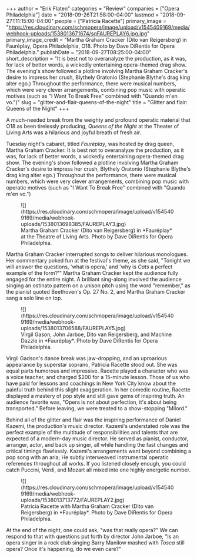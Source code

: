 +++
author = "Erik Flaten"
categories = "Review"
companies = ["Opera Philadelphia"]
date = "2018-09-26T21:58:00-04:00"
lastmod = "2018-09-27T11:15:00-04:00"
people = ["Patricia Racette"]
primary_image = "https://res.cloudinary.com/schmopera/image/upload/v1545409169/media/webhook-uploads/1538013671674/sqFAUREPLAY6.jpg.jpg"
primary_image_credit = "Martha Graham Cracker (Dito van Reigersberg) in Fauréplay, Opera Philadelphia, O18. Photo by Dave DiRentis for Opera Philadelphia."
publishDate = "2018-09-27T08:25:00-04:00"
short_description = "It is best not to overanalyze the production, as it was, for lack of better words, a wickedly entertaining opera-themed drag show. The evening&#039;s show followed a plotline involving Martha Graham Cracker&#039;s desire to impress her crush, Blythely Oratonio (Stephanie Blythe&#039;s drag king alter ego.) Throughout the performance, there were musical numbers, which were very clever arrangements, combining pop music with operatic motives (such as &quot;I Want To Break Free&quot; combined with &quot;Quando m&#039;en vo.&quot;)"
slug = "glitter-and-flair-queens-of-the-night"
title = "Glitter and flair: Queens of the Night"
+++

A much-needed break from the weighty and profound operatic material that O18 as been tirelessly producing, *Queens of the Night* at the Theater of Living Arts was a hilarious and joyful breath of fresh air.

Tuesday night's cabaret, titled *Fauréplay*, was hosted by drag queen, Martha Graham Cracker. It is best not to overanalyze the production, as it was, for lack of better words, a wickedly entertaining opera-themed drag show. The evening's show followed a plotline involving Martha Graham Cracker's desire to impress her crush, Blythely Oratonio (Stephanie Blythe's drag king alter ego.) Throughout the performance, there were musical numbers, which were very clever arrangements, combining pop music with operatic motives (such as "I Want To Break Free" combined with "Quando m'en vo.")

<figure data-type="image">
![](https://res.cloudinary.com/schmopera/image/upload/v1545409169/media/webhook-uploads/1538013698385/FAUREPLAY3.jpg)
<figcaption>Martha Graham Cracker (Dito van Reigersberg) in *Fauréplay* at the Theatre of Living Arts. Photo by Dave DiRentis for Opera Philadelphia.</figcaption>
</figure>

Martha Graham Cracker interrupted songs to deliver hilarious monologues. Her commentary poked fun at the festival's theme, as she said, "Tonight we will answer the questions, 'what is opera,' and 'why is *Cats* a perfect example of the form?'" Martha Graham Cracker kept the audience fully engaged for the entire night. A brilliant sing-along involved the audience singing an ostinato pattern on a unison pitch using the word "remember," as the pianist quoted Beethoven's Op. 27 No. 2, and Martha Graham Cracker sang a solo line on top.

<figure data-type="image">
![](https://res.cloudinary.com/schmopera/image/upload/v1545409169/media/webhook-uploads/1538013706588/FAUREPLAY5.jpg)
<figcaption>Virgil Gason, John Jarboe, Dito van Reigersberg, and Machine Dazzle in *Fauréplay*. Photo by Dave DiRentis for Opera Philadelphia.</figcaption>
</figure>

Virgil Gadson's dance break was jaw-dropping, and an uproarious appearance by superstar soprano, Patricia Racette stood out. She was equal parts humorous and impressive. Racette played a character who was a voice teacher, and charged $200 for a 15-minute lesson. Those of us who have paid for lessons and coachings in New York City know about the painful truth behind this slight exaggeration. In her comedic routine, Racette displayed a mastery of pop style and still gave gems of inspiring truth. An audience favorite was, "Opera is not about perfection, it's about being transported." Before leaving, we were treated to a show-stopping "Milord."

Behind all of the glitter and flair was the inspiring performance of Daniel Kazemi, the production's music director. Kazemi's understated role was the perfect example of the multitude of responsibilities and talents that are expected of a modern-day music director. He served as pianist, conductor, arranger, actor, and back up singer, all while handling the fast changes and critical timings flawlessly. Kazemi's arrangements went beyond combining a pop song with an aria; He subtly interweaved instrumental operatic references throughout all works. If you listened closely enough, you could catch Puccini, Verdi, and Mozart all mixed into one highly energetic number.

<figure data-type="image">
![](https://res.cloudinary.com/schmopera/image/upload/v1545409169/media/webhook-uploads/1538013713772/FAUREPLAY2.jpg)
<figcaption>Patricia Racette with Martha Graham Cracker (Dito van Reigersberg) in *Fauréplay*. Photo by Dave DiRentis for Opera Philadelphia.</figcaption>
</figure>

At the end of the night, one could ask, "was that really opera?" We can respond to that with questions put forth by director John Jarboe, "Is an opera singer in a rock club singing Barry Manilow mashed with *Tosca* still opera? Once it's happening, do we even care?"

